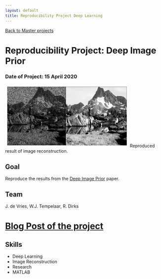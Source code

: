 ```yaml
---
layout: default
title: Reproducibility Project Deep Learning
---
```


[Back to Master projects](./master.md)
# Reproducibility Project: Deep Image Prior
### Date of Project: 15 April 2020
<img src="/assets/img/reproduced.png" alt="reproduced" width="400"/>
Reproduced result of image reconstruction.

## Goal
Reproduce the results from the [Deep Image Prior](https://arxiv.org/abs/1711.10925) paper.

## Team
J. de Vries, W.J. Tempelaar, R. Dirks

# [Blog Post of the project](https://medium.com/@w.j.tempelaar/reproducibility-project-deep-image-prior-1f6e869a6dfe)

## Skills
* Deep Learning
* Image Reconstruction
* Research
* MATLAB
